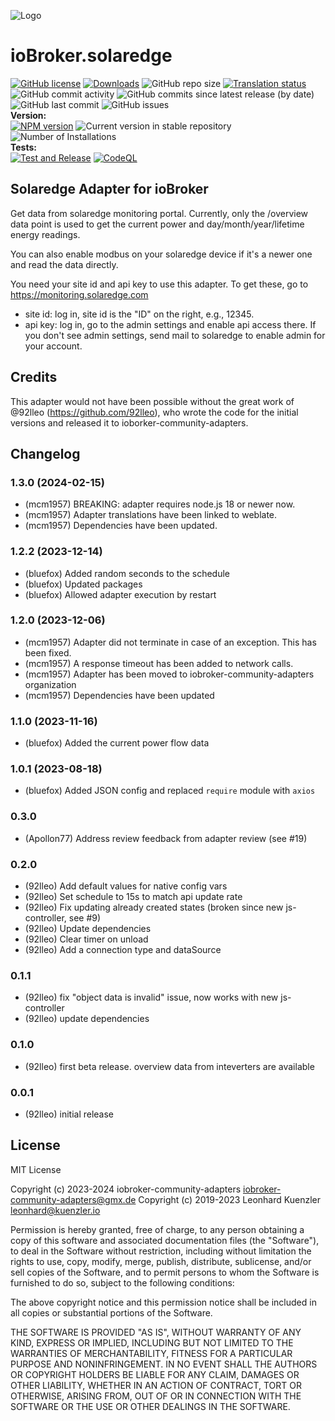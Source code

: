 ![Logo](admin/solaredge.png)
# ioBroker.solaredge

[![GitHub license](https://img.shields.io/github/license/iobroker-community-adapters/ioBroker.solaredge)](https://github.com/iobroker-community-adapters/ioBroker.solaredge/blob/main/LICENSE)
[![Downloads](https://img.shields.io/npm/dm/iobroker.solaredge.svg)](https://www.npmjs.com/package/iobroker.solaredge)
![GitHub repo size](https://img.shields.io/github/repo-size/iobroker-community-adapters/ioBroker.solaredge)
[![Translation status](https://weblate.iobroker.net/widgets/adapters/-/solaredge/svg-badge.svg)](https://weblate.iobroker.net/engage/adapters/?utm_source=widget)</br>
![GitHub commit activity](https://img.shields.io/github/commit-activity/m/iobroker-community-adapters/ioBroker.solaredge)
![GitHub commits since latest release (by date)](https://img.shields.io/github/commits-since/iobroker-community-adapters/ioBroker.solaredge/latest)
![GitHub last commit](https://img.shields.io/github/last-commit/iobroker-community-adapters/ioBroker.solaredge)
![GitHub issues](https://img.shields.io/github/issues/iobroker-community-adapters/ioBroker.solaredge)
</br>
**Version:** </br>
[![NPM version](http://img.shields.io/npm/v/iobroker.solaredge.svg)](https://www.npmjs.com/package/iobroker.solaredge)
![Current version in stable repository](https://iobroker.live/badges/solaredge-stable.svg)
![Number of Installations](https://iobroker.live/badges/solaredge-installed.svg)
</br>
**Tests:** </br>
[![Test and Release](https://github.com/iobroker-community-adapters/ioBroker.solaredge/actions/workflows/test-and-release.yml/badge.svg)](https://github.com/iobroker-community-adapters/ioBroker.solaredge/actions/workflows/test-and-release.yml)
[![CodeQL](https://github.com/iobroker-community-adapters/ioBroker.solaredge/actions/workflows/codeql.yml/badge.svg)](https://github.com/iobroker-community-adapters/ioBroker.solaredge/actions/workflows/codeql.yml)

<!--
## Sentry
**This adapter uses Sentry libraries to automatically report exceptions and code errors to the developers.**
For more details and for information how to disable the error reporting see [Sentry-Plugin Documentation](https://github.com/ioBroker/plugin-sentry#plugin-sentry)! Sentry reporting is used starting with js-controller 3.0.
-->

## Solaredge Adapter for ioBroker 

Get data from solaredge monitoring portal.
Currently, only the /overview data point is used to get the current power and day/month/year/lifetime energy readings.

You can also enable modbus on your solaredge device if it's a newer one and read the data directly. 

You need your site id and api key to use this adapter. To get these, go to https://monitoring.solaredge.com  
- site id: log in, site id is the "ID" on the right, e.g., 12345.  
- api key: log in, go to the admin settings and enable api access there. If you don't see admin settings, send mail to solaredge to enable admin for your account.


## Credits

This adapter would not have been possible without the great work of @92lleo (https://github.com/92lleo), who wrote the code for the initial versions and released it to ioborker-community-adapters.

<!--
	### **WORK IN PROGRESS**
-->
## Changelog
### 1.3.0 (2024-02-15)
* (mcm1957) BREAKING: adapter requires node.js 18 or newer now.
* (mcm1957) Adapter translations have been linked to weblate.
* (mcm1957) Dependencies have been updated.

### 1.2.2 (2023-12-14)
* (bluefox) Added random seconds to the schedule
* (bluefox) Updated packages
* (bluefox) Allowed adapter execution by restart

### 1.2.0 (2023-12-06)
* (mcm1957) Adapter did not terminate in case of an exception. This has been fixed.
* (mcm1957) A response timeout has been added to network calls.
* (mcm1957) Adapter has been moved to iobroker-community-adapters organization
* (mcm1957) Dependencies have been updated

### 1.1.0 (2023-11-16)
* (bluefox) Added the current power flow data

### 1.0.1 (2023-08-18)
* (bluefox) Added JSON config and replaced `require` module with `axios`

### 0.3.0
* (Apollon77) Address review feedback from adapter review (see #19)

### 0.2.0
* (92lleo) Add default values for native config vars
* (92lleo) Set schedule to 15s to match api update rate
* (92lleo) Fix updating already created states (broken since new js-controller, see #9)
* (92lleo) Update dependencies
* (92lleo) Clear timer on unload
* (92lleo) Add a connection type and dataSource

### 0.1.1
* (92lleo) fix "object data is invalid" issue, now works with new js-controller
* (92lleo) update dependencies

### 0.1.0
* (92lleo) first beta release. overview data from inteverters are available

### 0.0.1
* (92lleo) initial release

## License
MIT License

Copyright (c) 2023-2024 iobroker-community-adapters <iobroker-community-adapters@gmx.de>
Copyright (c) 2019-2023 Leonhard Kuenzler <leonhard@kuenzler.io>

Permission is hereby granted, free of charge, to any person obtaining a copy
of this software and associated documentation files (the "Software"), to deal
in the Software without restriction, including without limitation the rights
to use, copy, modify, merge, publish, distribute, sublicense, and/or sell
copies of the Software, and to permit persons to whom the Software is
furnished to do so, subject to the following conditions:

The above copyright notice and this permission notice shall be included in all
copies or substantial portions of the Software.

THE SOFTWARE IS PROVIDED "AS IS", WITHOUT WARRANTY OF ANY KIND, EXPRESS OR
IMPLIED, INCLUDING BUT NOT LIMITED TO THE WARRANTIES OF MERCHANTABILITY,
FITNESS FOR A PARTICULAR PURPOSE AND NONINFRINGEMENT. IN NO EVENT SHALL THE
AUTHORS OR COPYRIGHT HOLDERS BE LIABLE FOR ANY CLAIM, DAMAGES OR OTHER
LIABILITY, WHETHER IN AN ACTION OF CONTRACT, TORT OR OTHERWISE, ARISING FROM,
OUT OF OR IN CONNECTION WITH THE SOFTWARE OR THE USE OR OTHER DEALINGS IN THE
SOFTWARE.
